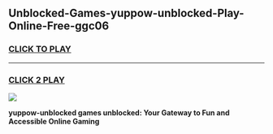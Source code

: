 
## Unblocked-Games-yuppow-unblocked-Play-Online-Free-ggc06
<h3>
<a href="https://premium76.site?title=yuppow-unblocked&ref=26A">CLICK TO PLAY</a></h3>
<hr>

<h3>
<a href="https://premium76.site?title=yuppow-unblocked&ref=26A">CLICK 2 PLAY</a>
  
</h3>

<a href="https://premium76.site?title=yuppow-unblocked&ref=26A"><img src="https://clearcache.store/games.png"></a>


**yuppow-unblocked games unblocked: Your Gateway to Fun and Accessible Online Gaming**
